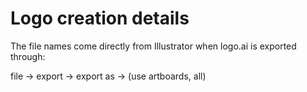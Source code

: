 # Logo creation details

The file names come directly from Illustrator when logo.ai is exported through:

file -> export -> export as -> (use artboards, all)
